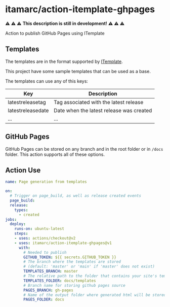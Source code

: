 # itamarc/action-itemplate-ghpages

:warning: :warning: :warning: **This description is still in development!** :warning: :warning: :warning:

Action to publish GitHub Pages using ITemplate

## Templates

The templates are in the format supported by [ITemplate](https://itamarc.github.io/itemplate/).

This project have some sample templates that can be used as a base.

The templates can use any of this keys:

| Key | Description
|-----|------------
| latestreleasetag | Tag associated with the latest release
| latestreleasedate | Date when the latest release was created
| ... | ...

## GitHub Pages

GitHub Pages can be stored on any branch and in the root folder or in `/docs` folder.
This action supports all of these options.

## Action Use

```yaml
name: Page generation from templates

on:
  # Trigger on page_build, as well as release created events
  page_build:
  release:
    types:
      - created
jobs:
  deploy:
    runs-on: ubuntu-latest
    steps:
    - uses: actions/checkout@v2
    - uses: itamarc/action-itemplate-ghpages@v1
      with:
        # Needed to publish
        GITHUB_TOKEN: ${{ secrets.GITHUB_TOKEN }}
        # The branch where the templates are stored
        # (default: 'master' or 'main' if 'master' does not exist)
        TEMPLATES_BRANCH: master
        # The relative path to the folder that contains your site's templates
        TEMPLATES_FOLDER: docs/templates
        # Branch name for storing github pages source 
        PAGES_BRANCH: gh-pages
        # Name of the output folder where generated html will be stored.
        PAGES_FOLDER: docs
```
